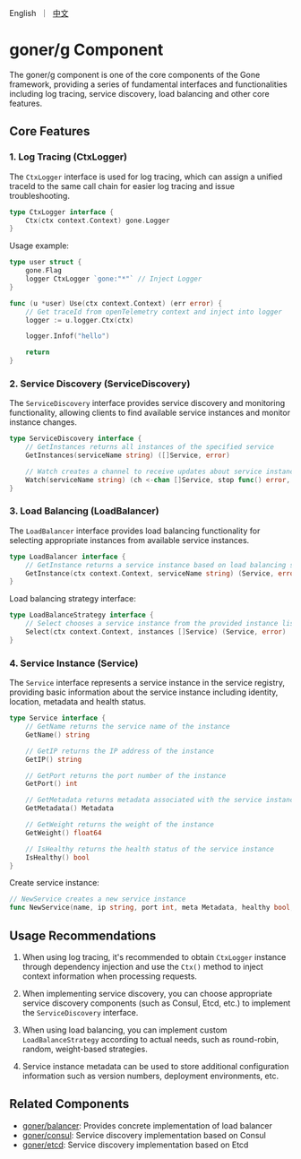 <p>
    English&nbsp ｜&nbsp <a href="README_CN.md">中文</a>
</p>

# goner/g Component

The goner/g component is one of the core components of the Gone framework, providing a series of fundamental interfaces and functionalities including log tracing, service discovery, load balancing and other core features.

## Core Features

### 1. Log Tracing (CtxLogger)

The `CtxLogger` interface is used for log tracing, which can assign a unified traceId to the same call chain for easier log tracing and issue troubleshooting.

```go
type CtxLogger interface {
    Ctx(ctx context.Context) gone.Logger
}
```

Usage example:

```go
type user struct {
    gone.Flag
    logger CtxLogger `gone:"*"` // Inject Logger
}

func (u *user) Use(ctx context.Context) (err error) {
    // Get traceId from openTelemetry context and inject into logger
    logger := u.logger.Ctx(ctx)

    logger.Infof("hello")

    return
}
```

### 2. Service Discovery (ServiceDiscovery)

The `ServiceDiscovery` interface provides service discovery and monitoring functionality, allowing clients to find available service instances and monitor instance changes.

```go
type ServiceDiscovery interface {
    // GetInstances returns all instances of the specified service
    GetInstances(serviceName string) ([]Service, error)

    // Watch creates a channel to receive updates about service instance changes
    Watch(serviceName string) (ch <-chan []Service, stop func() error, err error)
}
```

### 3. Load Balancing (LoadBalancer)

The `LoadBalancer` interface provides load balancing functionality for selecting appropriate instances from available service instances.

```go
type LoadBalancer interface {
    // GetInstance returns a service instance based on load balancing strategy
    GetInstance(ctx context.Context, serviceName string) (Service, error)
}
```

Load balancing strategy interface:

```go
type LoadBalanceStrategy interface {
    // Select chooses a service instance from the provided instance list
    Select(ctx context.Context, instances []Service) (Service, error)
}
```

### 4. Service Instance (Service)

The `Service` interface represents a service instance in the service registry, providing basic information about the service instance including identity, location, metadata and health status.

```go
type Service interface {
    // GetName returns the service name of the instance
    GetName() string

    // GetIP returns the IP address of the instance
    GetIP() string

    // GetPort returns the port number of the instance
    GetPort() int

    // GetMetadata returns metadata associated with the service instance
    GetMetadata() Metadata

    // GetWeight returns the weight of the instance
    GetWeight() float64

    // IsHealthy returns the health status of the service instance
    IsHealthy() bool
}
```

Create service instance:

```go
// NewService creates a new service instance
func NewService(name, ip string, port int, meta Metadata, healthy bool, weight float64) Service
```

## Usage Recommendations

1. When using log tracing, it's recommended to obtain `CtxLogger` instance through dependency injection and use the `Ctx()` method to inject context information when processing requests.

2. When implementing service discovery, you can choose appropriate service discovery components (such as Consul, Etcd, etc.) to implement the `ServiceDiscovery` interface.

3. When using load balancing, you can implement custom `LoadBalanceStrategy` according to actual needs, such as round-robin, random, weight-based strategies.

4. Service instance metadata can be used to store additional configuration information such as version numbers, deployment environments, etc.

## Related Components

- [goner/balancer](../balancer/README.md): Provides concrete implementation of load balancer
- [goner/consul](../consul/README.md): Service discovery implementation based on Consul
- [goner/etcd](../etcd/README.md): Service discovery implementation based on Etcd